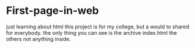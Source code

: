 # First-page-in-web
just learning about html this project is for my college, but a would to shared for everybody.
the only thing you can see is the archive index.html the others not anything inside.
